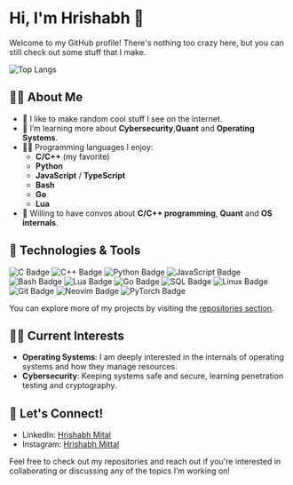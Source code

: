 # Hi, I'm Hrishabh 👋

Welcome to my GitHub profile! There's nothing too crazy here, but you can still check out some stuff that I make.

![Top Langs](https://github-readme-stats.vercel.app/api/top-langs/?username=hrishabhmittal&layout=compact&hide=jupyter%20notebook,css)

## 🧑‍💻 About Me

- 🔭 I like to make random cool stuff I see on the internet.
- 🌱 I’m learning more about **Cybersecurity**,**Quant** and **Operating Systems**.
- 👨‍💻 Programming languages I enjoy:
    - **C/C++** (my favorite)
    - **Python**
    - **JavaScript** / **TypeScript**
    - **Bash**
    - **Go**
    - **Lua**
- 💬 Willing to have convos about **C/C++ programming**, **Quant** and **OS internals**.

## 🔧 Technologies & Tools

![C Badge](https://img.shields.io/badge/-C-555555?style=flat-square&logo=c&logoColor=white)
![C++ Badge](https://img.shields.io/badge/-C++-00599C?style=flat-square&logo=c%2B%2B&logoColor=white)
![Python Badge](https://img.shields.io/badge/-Python-3776AB?style=flat-square&logo=python&logoColor=white)
![JavaScript Badge](https://img.shields.io/badge/-JavaScript-F7DF1E?style=flat-square&logo=javascript&logoColor=black)
![Bash Badge](https://img.shields.io/badge/-Bash-4EAA25?style=flat-square&logo=gnubash&logoColor=white)
![Lua Badge](https://img.shields.io/badge/-Lua-2C2D72?style=flat-square&logo=lua&logoColor=white)
![Go Badge](https://img.shields.io/badge/-Go-00ADD8?style=flat-square&logo=go&logoColor=white)
![SQL Badge](https://img.shields.io/badge/-SQL-4479A1?style=flat-square&logo=mysql&logoColor=white)
![Linux Badge](https://img.shields.io/badge/-Linux-FCC624?style=flat-square&logo=linux&logoColor=black)
![Git Badge](https://img.shields.io/badge/-Git-F05032?style=flat-square&logo=git&logoColor=white)
![Neovim Badge](https://img.shields.io/badge/-Neovim-57A143?style=flat-square&logo=neovim&logoColor=white)
![PyTorch Badge](https://img.shields.io/badge/-PyTorch-EE4C2C?style=flat-square&logo=pytorch&logoColor=white)


You can explore more of my projects by visiting the [repositories section](https://github.com/HrishabhMittal?tab=repositories).

## 🧑‍💻 Current Interests

- **Operating Systems**: I am deeply interested in the internals of operating systems and how they manage resources.
- **Cybersecurity**: Keeping systems safe and secure, learning penetration testing and cryptography.

## 🤝 Let's Connect!

- LinkedIn: [Hrishabh Mital](https://www.linkedin.com/in/hrishabh-mittal)
- Instagram: [Hrishabh Mittal](https://instagram.com/hrishabh_mittal)

Feel free to check out my repositories and reach out if you're interested in collaborating or discussing any of the topics I’m working on!
